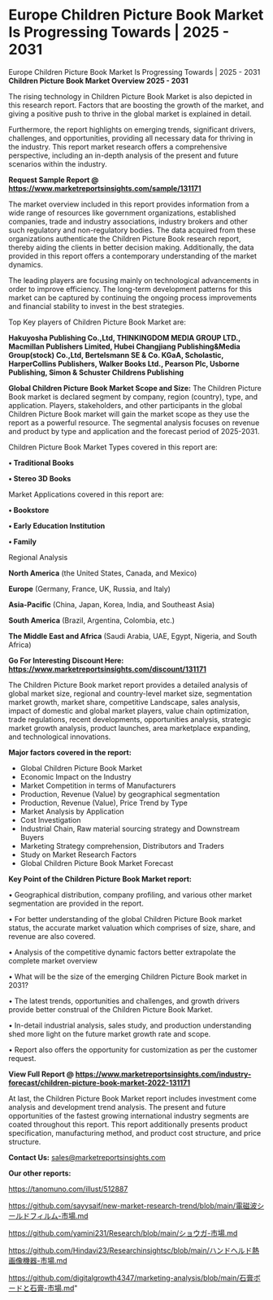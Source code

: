# Europe Children Picture Book Market Is Progressing Towards | 2025 - 2031
Europe Children Picture Book Market Is Progressing Towards | 2025 - 2031
<Strong> Children Picture Book Market Overview 2025 - 2031</strong>

The rising technology in Children Picture Book Market is also depicted in this research report. Factors that are boosting the growth of the market, and giving a positive push to thrive in the global market is explained in detail.

Furthermore, the report highlights on emerging trends, significant drivers, challenges, and opportunities, providing all necessary data for thriving in the industry. This report market research offers a comprehensive perspective, including an in-depth analysis of the present and future scenarios within the industry.

<strong>Request Sample Report @ <a href=https://www.marketreportsinsights.com/sample/131171>https://www.marketreportsinsights.com/sample/131171</a></strong>

The market overview included in this report provides information from a wide range of resources like government organizations, established companies, trade and industry associations, industry brokers and other such regulatory and non-regulatory bodies. The data acquired from these organizations authenticate the Children Picture Book research report, thereby aiding the clients in better decision making. Additionally, the data provided in this report offers a contemporary understanding of the market dynamics.

The leading players are focusing mainly on technological advancements in order to improve efficiency. The long-term development patterns for this market can be captured by continuing the ongoing process improvements and financial stability to invest in the best strategies.

Top Key players of Children Picture Book Market are:

<strong>Hakuyosha Publishing Co.,Ltd, THINKINGDOM MEDIA GROUP LTD., Macmillan Publishers Limited, Hubei Changjiang Publishing&Media Group(stock) Co.,Ltd, Bertelsmann SE & Co. KGaA, Scholastic, HarperCollins Publishers, Walker Books Ltd., Pearson Plc, Usborne Publishing, Simon & Schuster Childrens Publishing</strong>

<strong><b>Global Children Picture Book Market Scope and Size:</b></strong>
The Children Picture Book market is declared segment by company, region (country), type, and application. Players, stakeholders, and other participants in the global Children Picture Book market will gain the market scope as they use the report as a powerful resource. The segmental analysis focuses on revenue and product by type and application and the forecast period of 2025-2031.

Children Picture Book Market Types covered in this report are:

<strong>• Traditional Books

• Stereo 3D Books</strong>

Market Applications covered in this report are:

<strong>• Bookstore

• Early Education Institution

• Family</strong> 

Regional Analysis

<strong>North America</strong> (the United States, Canada, and Mexico)

<strong>Europe</strong> (Germany, France, UK, Russia, and Italy)

<strong>Asia-Pacific</strong> (China, Japan, Korea, India, and Southeast Asia)

<strong>South America</strong> (Brazil, Argentina, Colombia, etc.)

<strong>The Middle East and Africa</strong> (Saudi Arabia, UAE, Egypt, Nigeria, and South Africa)

<strong>Go For Interesting Discount Here: <a href=https://www.marketreportsinsights.com/discount/131171>https://www.marketreportsinsights.com/discount/131171</a></strong>

The Children Picture Book market report provides a detailed analysis of global market size, regional and country-level market size, segmentation market growth, market share, competitive Landscape, sales analysis, impact of domestic and global market players, value chain optimization, trade regulations, recent developments, opportunities analysis, strategic market growth analysis, product launches, area marketplace expanding, and technological innovations.

<strong><b>Major factors covered in the report:</b></strong>
<ul>
  <li>Global Children Picture Book Market </li>
  <li>Economic Impact on the Industry</li>
  <li>Market Competition in terms of Manufacturers</li>
  <li>Production, Revenue (Value) by geographical segmentation</li>
  <li>Production, Revenue (Value), Price Trend by Type</li>
  <li>Market Analysis by Application</li>
  <li>Cost Investigation</li>
  <li>Industrial Chain, Raw material sourcing strategy and Downstream Buyers</li>
  <li>Marketing Strategy comprehension, Distributors and Traders</li>
  <li>Study on Market Research Factors</li>
  <li>Global Children Picture Book Market Forecast</li>
</ul>

<strong><b>Key Point of the Children Picture Book Market report:</b></strong>

• Geographical distribution, company profiling, and various other market segmentation are provided in the report.

• For better understanding of the global Children Picture Book market status, the accurate market valuation which comprises of size, share, and revenue are also covered.

• Analysis of the competitive dynamic factors better extrapolate the complete market overview

• What will be the size of the emerging Children Picture Book market in 2031?

• The latest trends, opportunities and challenges, and growth drivers provide better construal of the Children Picture Book Market.

• In-detail industrial analysis, sales study, and production understanding shed more light on the future market growth rate and scope.

• Report also offers the opportunity for customization as per the customer request.

<strong><b>View Full Report @ <a href=https://www.marketreportsinsights.com/industry-forecast/children-picture-book-market-2022-131171>https://www.marketreportsinsights.com/industry-forecast/children-picture-book-market-2022-131171</a></b></strong>


At last, the Children Picture Book Market report includes investment come analysis and development trend analysis. The present and future opportunities of the fastest growing international industry segments are coated throughout this report. This report additionally presents product specification, manufacturing method, and product cost structure, and price structure.

<strong>Contact Us:</strong>
sales@marketreportsinsights.com

<strong>Our other reports:</strong>

<a href=https://tanomuno.com/illust/512887>https://tanomuno.com/illust/512887</a>

<a href=https://github.com/sayysaif/new-market-research-trend/blob/main/電磁波シールドフィルム-市場.md>https://github.com/sayysaif/new-market-research-trend/blob/main/電磁波シールドフィルム-市場.md</a>

<a href=https://github.com/yamini231/Research/blob/main/ショウガ-市場.md>https://github.com/yamini231/Research/blob/main/ショウガ-市場.md</a>

<a href=https://github.com/Hindavi23/Researchinsightsc/blob/main/ハンドヘルド熱画像機器-市場.md>https://github.com/Hindavi23/Researchinsightsc/blob/main/ハンドヘルド熱画像機器-市場.md</a>

<a href=https://github.com/digitalgrowth4347/marketing-analysis/blob/main/石膏ボードと石膏-市場.md>https://github.com/digitalgrowth4347/marketing-analysis/blob/main/石膏ボードと石膏-市場.md</a>"
